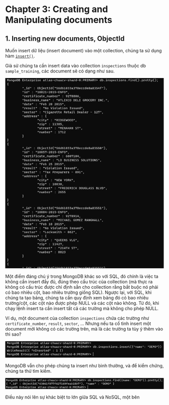 # Chapter 3: Creating and Manipulating documents

## 1. Inserting new documents, ObjectId

Muốn insert dữ liệu (insert document) vào một collection, chúng ta sử dụng hàm [`insert()`](https://www.mongodb.com/docs/manual/reference/method/db.collection.insert/). 

Giả sử chúng ta cần insert data vào collection `inspections` thuộc db `sample_training`, các document sẽ có dạng như sau.

![](./img/inspections-collection-data.png)

Một điểm đáng chú ý trong MongoDB khác so với SQL, đó chính là việc ta không cần insert đầy đủ, đúng theo cấu trúc của collection (mà thực ra không có cấu trúc được chỉ định sẵn cho collection rằng bắt buộc nó phải có bao nhiêu cột, bao nhiêu trường giống SQL). Ngược lại, với SQL, khi chúng ta tạo bảng, chúng ta cần quy định xem bảng đó có bao nhiêu trường/cột, các cột nào được phép NULL và các cột nào không. Từ đó, khi chạy lệnh insert ta cần insert tất cả các trường mà không cho phép NULL.

Ví dụ, một document của collection `inspections` chứa các trường như `certificate_number`, `result`, `sector`, ... Nhưng nếu ta cố tình insert một document mới không có các trường trên, mà là các trường ta tùy ý thêm vào thì sao?

![](./img/junk-insert.png)

MongoDB vẫn cho phép chúng ta insert như bình thường, và để kiểm chứng, chúng ta thử tìm kiếm.

![](./img/junk-find.png)

Điều này nói lên sự khác biệt to lớn giữa SQL và NoSQL, một bên 







